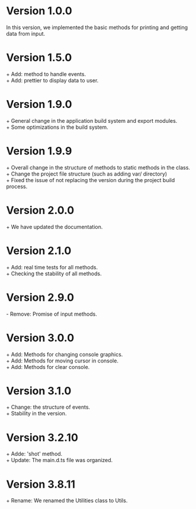 
# Version 1.0.0
In this version, we implemented the basic methods for printing and getting data from input.

# Version 1.5.0
\+ Add: method to handle events.<br />
\+ Add: prettier to display data to user.<br />

# Version 1.9.0
\+ General change in the application build system and export modules.<br />
\+ Some optimizations in the build system.<br />

# Version 1.9.9
\+ Overall change in the structure of methods to static methods in the class.<br />
\+ Change the project file structure (such as adding var/ directory)<br />
\+ Fixed the issue of not replacing the version during the project build process.<br />

# Version 2.0.0
\+ We have updated the documentation.<br />

# Version 2.1.0
\+ Add: real time tests for all methods.<br />
\+ Checking the stability of all methods.<br />

# Version 2.9.0
\- Remove: Promise of input methods.<br />

# Version 3.0.0
\+ Add: Methods for changing console graphics.<br />
\+ Add: Methods for moving cursor in console.<br />
\+ Add: Methods for clear console.<br />

# Version 3.1.0
\+ Change: the structure of events.<br />
\+ Stability in the version.<br />

# Version 3.2.10
\+ Adde: 'shot' method.<br />
\+ Update: The main.d.ts file was organized.<br />

# Version 3.8.11
\+ Rename: We renamed the Utilities class to Utils.<br />
